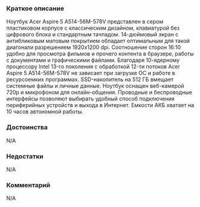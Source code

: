 ### **Краткое описание**
Ноутбук Acer Aspire 5 A514-56M-578V представлен в сером пластиковом корпусе с классическим дизайном, клавиатурой без цифрового блока и стандартным тачпадом. 14-дюймовый экран с антибликовым матовым покрытием обладает оптимальным для такой диагонали разрешением 1920x1200 dpi. Соотношение сторон 16:10 удобно для просмотра фильмов и прочего контента в браузере, работы с документами и графическими файлами.  Благодаря 10-ядерному процессору Intel 13-го поколения с обработкой 12-ти потоков Acer Aspire 5 A514-56M-578V не зависает при загрузке ОС и работе в ресурсоемких программах. SSD-накопитель на 512 ГБ вмещает системные файлы и личные данные. Ноутбук оснащен веб-камерой 720p и микрофоном для онлайн-общения. Проводные и беспроводные интерфейсы позволяют выбирать удобный способ подключения периферийных устройств и выхода в Интернет. Емкости АКБ хватает на 10 часов автономной работы.

### **Достоинства**
N/A

### **Недостатки**
N/A

### **Комментарий**
N/A

